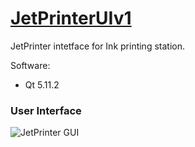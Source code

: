 # [JetPrinterUIv1](https://codeleccz.github.io/JetPrinterUIv1/)

JetPrinter intetface for Ink printing station.

Software:
- Qt 5.11.2

### User Interface

![JetPrinter GUI](https://codeleccz.github.io/JetPrinterUIv1/Screenshot2.png)

